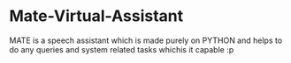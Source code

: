 # Mate-Virtual-Assistant
MATE is a speech assistant which is made purely on PYTHON and helps to do any queries and system related tasks whichis it capable :p 
